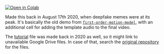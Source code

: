 [![Open in Colab](https://colab.research.google.com/assets/colab-badge.svg)](https://colab.research.google.com/github/bemxio/colab-notebooks/blob/main/deepfake-memes/notebook.ipynb)

Made this back in August 17th 2020, when deepfake memes were at its peak. It's basically the old demo from [`first-order-motion-model`](https://github.com/AliaksandrSiarohin/first-order-model/blob/master/old_demo.ipynb), with an additional cell for adding the template audio to the final video.

The [tutorial](tutorial.txt) file was made back in 2020 as well, so it might link to unavailable Google Drive files. In case of that, search the [original repository](https://github.com/AliaksandrSiarohin/first-order-model) for the files.